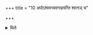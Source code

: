 +++
title = "10 अपोऽश्वमभ्यवगाहयन्ति श्वानञ् च"

+++

<details><summary>थिते</summary>

10. They cause the horse and the dog enter into the water. 
</details>
